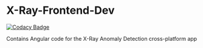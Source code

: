 # X-Ray-Frontend-Dev

[![Codacy Badge](https://api.codacy.com/project/badge/Grade/e21be692b0a541d4b93be71ef5d80677)](https://app.codacy.com/gh/PerXeptron/X-Ray-Frontend-Dev?utm_source=github.com&utm_medium=referral&utm_content=PerXeptron/X-Ray-Frontend-Dev&utm_campaign=Badge_Grade_Dashboard)

Contains Angular code for the X-Ray Anomaly Detection cross-platform app
